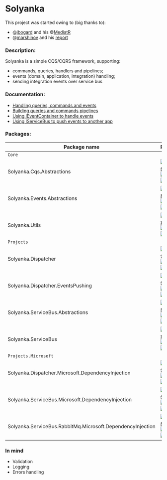 Solyanka
===

This project was started owing to (big thanks to):
  - @[jbogard](https://github.com/jbogard) and his ©[MediatR](https://github.com/jbogard/MediatR)
  - @[marshinov](https://habr.com/ru/users/marshinov/) and his [report](https://habr.com/ru/company/jugru/blog/447308/)

### Description:
Solyanka is a simple CQS/CQRS framework, supporting:
  - commands, queries, handlers and pipelines;
  - events (domain, application, integration) handling;
  - sending integration events over service bus

### Documentation:
  - [Handling queries, commands and events](https://github.com/yaroslow/Solyanka/blob/master/docs/1.%20Handling%20queries%2C%20commands%20and%20events.md)
  - [Building queries and commands pipelines](https://github.com/yaroslow/Solyanka/blob/master/docs/2.%20Building%20queries%20and%20commands%20pipelines.md)
  - [Using IEventContainer to handle events](https://github.com/yaroslow/Solyanka/blob/master/docs/3.%20Using%20IEventContainer%20to%20handle%20events.md)
  - [Using IServiceBus to push events to another app](https://github.com/yaroslow/Solyanka/blob/master/docs/4.%20Using%20IServiceBus%20to%20push%20events%20to%20another%20app.md)

### Packages:

  |                             Package name                              | Pipelines |
  | --------------------------------------------------------------------- | --------- |
  |                                 `Core`                                |  |
  | Solyanka.Cqs.Abstractions                                             | [![Build status](https://dev.azure.com/yaroslow/Solyanka/_apis/build/status/Core/Solyanka.Cqs.Abstractions)](https://dev.azure.com/yaroslow/Solyanka/_build/latest?definitionId=4) [![NuGet](https://img.shields.io/nuget/dt/Solyanka.Cqs.Abstractions)](https://www.nuget.org/packages/Solyanka.Cqs.Abstractions) [![NuGet](https://img.shields.io/nuget/v/Solyanka.Cqs.Abstractions)](https://www.nuget.org/packages/Solyanka.Cqs.Abstractions) |
  | Solyanka.Events.Abstractions                                          | [![Build status](https://dev.azure.com/yaroslow/Solyanka/_apis/build/status/Core/Solyanka.Events.Abstractions)](https://dev.azure.com/yaroslow/Solyanka/_build/latest?definitionId=5) [![NuGet](https://img.shields.io/nuget/dt/Solyanka.Events.Abstractions)](https://www.nuget.org/packages/Solyanka.Events.Abstractions) [![NuGet](https://img.shields.io/nuget/v/Solyanka.Events.Abstractions)](https://www.nuget.org/packages/Solyanka.Events.Abstractions) |
  | Solyanka.Utils                                                        | [![Build status](https://dev.azure.com/yaroslow/Solyanka/_apis/build/status/Core/Solyanka.Utils)](https://dev.azure.com/yaroslow/Solyanka/_build/latest?definitionId=3) [![NuGet](https://img.shields.io/nuget/dt/Solyanka.Utils)](https://www.nuget.org/packages/Solyanka.Utils) [![NuGet](https://img.shields.io/nuget/v/Solyanka.Utils)](https://www.nuget.org/packages/Solyanka.Utils) |
  |                               `Projects`                              |  |
  | Solyanka.Dispatcher                                                   | [![Build status](https://dev.azure.com/yaroslow/Solyanka/_apis/build/status/Projects/Dispatcher/Solyanka.Dispatcher)](https://dev.azure.com/yaroslow/Solyanka/_build/latest?definitionId=6) [![NuGet](https://img.shields.io/nuget/dt/Solyanka.Dispatcher)](https://www.nuget.org/packages/Solyanka.Dispatcher) [![NuGet](https://img.shields.io/nuget/v/Solyanka.Dispatcher)](https://www.nuget.org/packages/Solyanka.Dispatcher) |
  | Solyanka.Dispatcher.EventsPushing                                     | [![Build status](https://dev.azure.com/yaroslow/Solyanka/_apis/build/status/Projects/Dispatcher/Solyanka.Dispatcher.EventsPushing)](https://dev.azure.com/yaroslow/Solyanka/_build/latest?definitionId=7) [![NuGet](https://img.shields.io/nuget/dt/Solyanka.Dispatcher.EventsPushing)](https://www.nuget.org/packages/Solyanka.Dispatcher.EventsPushing) [![NuGet](https://img.shields.io/nuget/v/Solyanka.Dispatcher.EventsPushing)](https://www.nuget.org/packages/Solyanka.Dispatcher.EventsPushing) |
  | Solyanka.ServiceBus.Abstractions                                      | [![Build status](https://dev.azure.com/yaroslow/Solyanka/_apis/build/status/Projects/ServiceBus/Solyanka.ServiceBus.Abstractions)](https://dev.azure.com/yaroslow/Solyanka/_build/latest?definitionId=8) [![NuGet](https://img.shields.io/nuget/dt/Solyanka.ServiceBus.Abstractions)](https://www.nuget.org/packages/Solyanka.ServiceBus.Abstractions) [![NuGet](https://img.shields.io/nuget/v/Solyanka.ServiceBus.Abstractions)](https://www.nuget.org/packages/Solyanka.ServiceBus.Abstractions) |
  | Solyanka.ServiceBus                                                   | [![Build status](https://dev.azure.com/yaroslow/Solyanka/_apis/build/status/Projects/ServiceBus/Solyanka.ServiceBus)](https://dev.azure.com/yaroslow/Solyanka/_build/latest?definitionId=9) [![NuGet](https://img.shields.io/nuget/dt/Solyanka.ServiceBus)](https://www.nuget.org/packages/Solyanka.ServiceBus) [![NuGet](https://img.shields.io/nuget/v/Solyanka.ServiceBus)](https://www.nuget.org/packages/Solyanka.ServiceBus) |
  |                           `Projects.Microsoft`                        |  |
  | Solyanka.Dispatcher.Microsoft.DependencyInjection                     | [![Build status](https://dev.azure.com/yaroslow/Solyanka/_apis/build/status/Projects.Microsoft/Dispatcher/Solyanka.Dispatcher.Microsoft.DependencyInjection)](https://dev.azure.com/yaroslow/Solyanka/_build/latest?definitionId=10) [![NuGet](https://img.shields.io/nuget/dt/Solyanka.Dispatcher.Microsoft.DependencyInjection)](https://www.nuget.org/packages/Solyanka.Dispatcher.Microsoft.DependencyInjection) [![NuGet](https://img.shields.io/nuget/v/Solyanka.Dispatcher.Microsoft.DependencyInjection)](https://www.nuget.org/packages/Solyanka.Dispatcher.Microsoft.DependencyInjection) |
  | Solyanka.ServiceBus.Microsoft.DependencyInjection                     | [![Build status](https://dev.azure.com/yaroslow/Solyanka/_apis/build/status/Projects.Microsoft/ServiceBus/Solyanka.ServiceBus.Microsoft.DependencyInjection)](https://dev.azure.com/yaroslow/Solyanka/_build/latest?definitionId=11) [![NuGet](https://img.shields.io/nuget/dt/Solyanka.ServiceBus.Microsoft.DependencyInjection)](https://www.nuget.org/packages/Solyanka.ServiceBus.Microsoft.DependencyInjection) [![NuGet](https://img.shields.io/nuget/v/Solyanka.ServiceBus.Microsoft.DependencyInjection)](https://www.nuget.org/packages/Solyanka.ServiceBus.Microsoft.DependencyInjection) |
  | Solyanka.ServiceBus.RabbitMq.Microsoft.DependencyInjection            | [![Build status](https://dev.azure.com/yaroslow/Solyanka/_apis/build/status/Projects.Microsoft/ServiceBus/Solyanka.ServiceBus.RabbitMq.Microsoft.DependencyInjection)](https://dev.azure.com/yaroslow/Solyanka/_build/latest?definitionId=12) [![NuGet](https://img.shields.io/nuget/dt/Solyanka.ServiceBus.RabbitMq.Microsoft.DependencyInjection)](https://www.nuget.org/packages/Solyanka.ServiceBus.RabbitMq.Microsoft.DependencyInjection) [![NuGet](https://img.shields.io/nuget/v/Solyanka.ServiceBus.RabbitMq.Microsoft.DependencyInjection)](https://www.nuget.org/packages/Solyanka.ServiceBus.RabbitMq.Microsoft.DependencyInjection) |

### In mind
- Validation
- Logging
- Errors handling